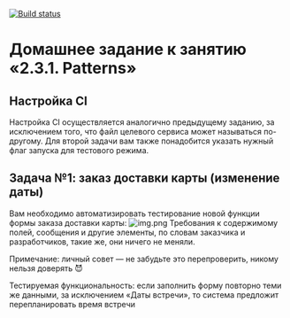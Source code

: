 [![Build status](https://ci.appveyor.com/api/projects/status/k1mrb0kvi5jbq0sq?svg=true)](https://ci.appveyor.com/project/IvanaLavansk/patterns1-0)

# Домашнее задание к занятию «2.3.1. Patterns»
## Настройка CI
Настройка CI осуществляется аналогично предыдущему заданию, за исключением того, что файл целевого сервиса может называться по-другому. Для второй задачи вам также понадобится указать нужный флаг запуска для тестового режима.

## Задача №1: заказ доставки карты (изменение даты)
Вам необходимо автоматизировать тестирование новой функции формы заказа доставки карты:
![img.png](https://github.com/netology-code/aqa-homeworks/blob/master/patterns/pic/order.png) 
Требования к содержимому полей, сообщения и другие элементы, по словам заказчика и разработчиков, такие же, они ничего не меняли.

Примечание: личный совет — не забудьте это перепроверить, никому нельзя доверять 😈

Тестируемая функциональность: если заполнить форму повторно теми же данными, за исключением «Даты встречи», то система предложит перепланировать время встречи